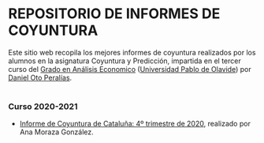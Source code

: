 # REPOSITORIO DE INFORMES DE COYUNTURA
Este sitio web recopila los mejores informes de coyuntura realizados por los alumnos en la asignatura Coyuntura y Predicción, impartida en el tercer curso del [Grado en Análisis Economico](https://www.upo.es/portal/impe/web/contenido/46a350b6-38e1-11e0-a104-3fe5a96f4a88?channel=c1f3624d-2f47-11de-b088-3fe5a96f4a88) ([Universidad Pablo de Olavide](https://www.upo.es/)) por [Daniel Oto Peralías](https://otoperalias.github.io/).
&nbsp;  
&nbsp;  
### Curso 2020-2021
* [Informe de Coyuntura de Cataluña: 4º trimestre de 2020](https://otoperalias.github.io/Coyuntura/informes/AnaMoraza_Cataluña3), realizado por Ana Moraza González.
&nbsp; 
&nbsp; 
